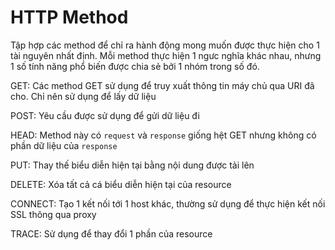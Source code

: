 # HTTP Method
Tập hợp các method để chỉ ra hành động mong muốn được thực hiện cho 1 tài nguyên nhất định. Mỗi method thực hiện 1 ngưc nghĩa khác nhau, nhưng 1 số tính năng phổ biến được chia sẻ bởi 1 nhóm trong số đó. 

GET: Các method GET sử dụng để truy xuất thông tin máy chủ qua URI đã cho. Chỉ nên sử dụng để lấy dữ liệu 

POST: Yêu cầu được sử dụng để gửi dữ liệu đi 

HEAD: Method này có `request` và `response` giống hệt GET nhưng không có phần dữ liệu của `response`

PUT: Thay thế biểu diễn hiện tại bằng nội dung được tải lên 

DELETE: Xóa tất cả cá biểu diễn hiện tại của resource 

CONNECT: Tạo 1 kết nối tới 1 host khác, thường sử dụng để thực hiện kết nối SSL thông qua proxy 

TRACE: Sử dụng để thay đổi 1 phần của resource 